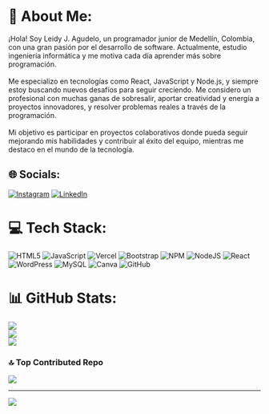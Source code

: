 # 💫 About Me:
¡Hola! Soy Leidy J. Agudelo, un programador junior de Medellín, Colombia, con una gran pasión por el desarrollo de software. Actualmente, estudio ingeniería informática y me motiva cada día aprender más sobre programación.<br><br>Me especializo en tecnologías como React, JavaScript y Node.js, y siempre estoy buscando nuevos desafíos para seguir creciendo. Me considero un profesional con muchas ganas de sobresalir, aportar creatividad y energía a proyectos innovadores, y resolver problemas reales a través de la programación.<br><br>Mi objetivo es participar en proyectos colaborativos donde pueda seguir mejorando mis habilidades y contribuir al éxito del equipo, mientras me destaco en el mundo de la tecnología.


## 🌐 Socials:
[![Instagram](https://img.shields.io/badge/Instagram-%23E4405F.svg?logo=Instagram&logoColor=white)](https://instagram.com/leidy_johannna186) [![LinkedIn](https://img.shields.io/badge/LinkedIn-%230077B5.svg?logo=linkedin&logoColor=white)](https://linkedin.com/in/leidy-j-agudelo) 

# 💻 Tech Stack:
![HTML5](https://img.shields.io/badge/html5-%23E34F26.svg?style=for-the-badge&logo=html5&logoColor=white) ![JavaScript](https://img.shields.io/badge/javascript-%23323330.svg?style=for-the-badge&logo=javascript&logoColor=%23F7DF1E) ![Vercel](https://img.shields.io/badge/vercel-%23000000.svg?style=for-the-badge&logo=vercel&logoColor=white) ![Bootstrap](https://img.shields.io/badge/bootstrap-%238511FA.svg?style=for-the-badge&logo=bootstrap&logoColor=white) ![NPM](https://img.shields.io/badge/NPM-%23CB3837.svg?style=for-the-badge&logo=npm&logoColor=white) ![NodeJS](https://img.shields.io/badge/node.js-6DA55F?style=for-the-badge&logo=node.js&logoColor=white) ![React](https://img.shields.io/badge/react-%2320232a.svg?style=for-the-badge&logo=react&logoColor=%2361DAFB) ![WordPress](https://img.shields.io/badge/WordPress-%23117AC9.svg?style=for-the-badge&logo=WordPress&logoColor=white) ![MySQL](https://img.shields.io/badge/mysql-4479A1.svg?style=for-the-badge&logo=mysql&logoColor=white) ![Canva](https://img.shields.io/badge/Canva-%2300C4CC.svg?style=for-the-badge&logo=Canva&logoColor=white) ![GitHub](https://img.shields.io/badge/github-%23121011.svg?style=for-the-badge&logo=github&logoColor=white)
# 📊 GitHub Stats:
![](https://github-readme-stats.vercel.app/api?username=LJAgudelo&theme=blue-green&hide_border=true&include_all_commits=false&count_private=false)<br/>
![](https://github-readme-streak-stats.herokuapp.com/?user=LJAgudelo&theme=blue-green&hide_border=true)<br/>
![](https://github-readme-stats.vercel.app/api/top-langs/?username=LJAgudelo&theme=blue-green&hide_border=true&include_all_commits=false&count_private=false&layout=compact)

### 🔝 Top Contributed Repo
![](https://github-contributor-stats.vercel.app/api?username=LJAgudelo&limit=5&theme=dark&combine_all_yearly_contributions=true)

---
[![](https://visitcount.itsvg.in/api?id=LJAgudelo&icon=0&color=0)](https://visitcount.itsvg.in)

<!-- Proudly created with GPRM ( https://gprm.itsvg.in ) -->
